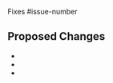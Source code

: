 Fixes #issue-number

<!-- Most PRs should be opened against the master branch.

If the change should also be in the most recent release, add the
cherrypick-0.X label, for example, cherrypick-0.5. If you can, open a PR for the
cherrypick yourself after your PR has been merged into the master branch. Once
the cherry-pick PR has merged, remove the cherry-pick label. -->

## Proposed Changes

-
-
-
